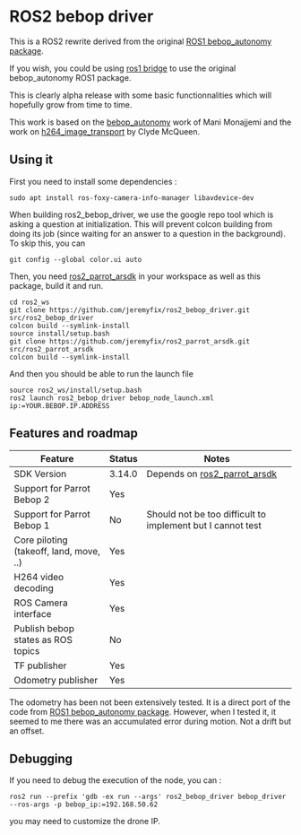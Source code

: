 # ROS2 bebop driver

This is a ROS2 rewrite derived from the original [ROS1 bebop_autonomy package](https://github.com/AutonomyLab/bebop_autonomy).

If you wish, you could be using [ros1 bridge](https://github.com/ros2/ros1_bridge) to use the original bebop_autonomy ROS1 package. 

This is clearly alpha release with some basic functionnalities which will hopefully grow from time to time.

This work is based on the [bebop_autonomy](https://github.com/AutonomyLab/bebop_autonomy) work of Mani Monajjemi and the work on [h264_image_transport](https://github.com/clydemcqueen/h264_image_transport) by Clyde McQueen.

## Using it

First you need to install some dependencies :

```
sudo apt install ros-foxy-camera-info-manager libavdevice-dev
```

When building ros2_bebop_driver, we use the google repo tool which is asking a question at initialization. This will prevent colcon building from doing its job (since waiting for an answer to a question in the background). To skip this, you can 

```
git config --global color.ui auto 
```

Then, you need [ros2_parrot_arsdk](https://github.com/jeremyfix/ros2_parrot_arsdk) in your workspace as well as this package, build it and run.

```
cd ros2_ws
git clone https://github.com/jeremyfix/ros2_bebop_driver.git src/ros2_bebop_driver
colcon build --symlink-install
source install/setup.bash
git clone https://github.com/jeremyfix/ros2_parrot_arsdk.git src/ros2_parrot_arsdk
colcon build --symlink-install
```

And then you should be able to run the launch file

```
source ros2_ws/install/setup.bash
ros2 launch ros2_bebop_driver bebop_node_launch.xml ip:=YOUR.BEBOP.IP.ADDRESS 
```

## Features and roadmap

| Feature | Status | Notes |
| --- | --- | --- |
| SDK Version | 3.14.0 | Depends on [ros2_parrot_arsdk](https://github.com/jeremyfix/ros2_parrot_arsdk) |
| Support for Parrot Bebop 2 | Yes | |
| Support for Parrot Bebop 1 | No | Should not be too difficult to implement but I cannot test | 
| Core piloting (takeoff, land, move, ..) | Yes | |
| H264 video decoding | Yes | |
| ROS Camera interface | Yes | |
| Publish bebop states as ROS topics | No | | 
| TF publisher | Yes | |
| Odometry publisher | Yes | |

The odometry has been not been extensively tested. It is a direct port of the code from [ROS1 bebop_autonomy package](https://github.com/AutonomyLab/bebop_autonomy). However, when I tested it, it seemed to me there was an accumulated error during motion. Not a drift but an offset.

## Debugging

If you need to debug the execution of the node, you can :

```
ros2 run --prefix 'gdb -ex run --args' ros2_bebop_driver bebop_driver --ros-args -p bebop_ip:=192.168.50.62
```

you may need to customize the drone IP.
